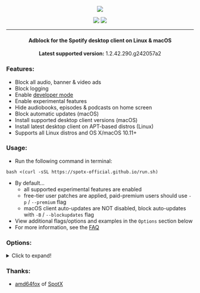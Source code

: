   <p align="center">
  <a href="https://github.com/jetfir3/SpotX-Bash"><img src="https://spotx-official.github.io/images/logos/logo_sxb.png" />
</p>

<p align="center">        
      <a href="https://github.com/amd64fox/SpotX"><img src="https://spotx-official.github.io/images/shields/spotx-win_sxb.svg"></a>
      <a href="https://t.me/SpotxCommunity"><img src="https://spotx-official.github.io/images/shields/SpotX_Community.svg"></a>
      </p>

 ***     

<center>
    <h4 align="center">Adblock for the Spotify desktop client on Linux & macOS</h4>
    <p align="center">
        <strong>Latest supported version:</strong> 1.2.42.290.g242057a2
    </p> 
</center>

### Features:

- Block all audio, banner & video ads
- Block logging
- Enable [developer mode](https://github.com/SpotX-Official/SpotX-Bash/wiki/SpotX%E2%80%90Bash-FAQ#what-is-developer-mode)
- Enable experimental features
- Hide audiobooks, episodes & podcasts on home screen
- Block automatic updates (macOS)
- Install supported desktop client versions (macOS)
- Install latest desktop client on APT-based distros (Linux)
- Supports all Linux distros and OS X/macOS 10.11+

### Usage:

- Run the following command in terminal:
```
bash <(curl -sSL https://spotx-official.github.io/run.sh)
```
- By default...
  - all supported experimental features are enabled
  - free-tier user patches are applied, paid-premium users should use  `-p` / `--premium` flag
  - macOS client auto-updates are NOT disabled, block auto-updates with `-B` / `--blockupdates` flag
- View additional flags/options and examples in the `Options` section below
- For more information, see the [FAQ](https://github.com/SpotX-Official/SpotX-Bash/wiki/SpotX%E2%80%90Bash-FAQ)

### Options:
<details>
  <summary>Click to expand!</summary>

| Option | Description |  
| --- | --- |  
| `-B` | block Spotify auto-updates [macOS] |  
| `-c` | clear Spotify app cache |  
| `-d` | enable [developer mode](https://github.com/SpotX-Official/SpotX-Bash/wiki/SpotX%E2%80%90Bash-FAQ#what-is-developer-mode) |  
| `-e` | exclude all experimental features |  
| `-f` | force SpotX-Bash to run |  
| `-h` | hide non-music on home screen |  
| `--help` | print options |  
| `-i` | enable interactive mode | 
| `--installdeb` | install latest client deb pkg on APT-based distros [Linux] |   
| `--installmac` | install latest supported client [macOS] |  
| `-l` | [set lyrics background color to black](https://github.com/SpotX-Official/SpotX-Bash/issues/20#issuecomment-1762040019) |  
| `--nocolor` | remove colors from SpotX-Bash output |  
| `-o` | use [old home screen UI](https://github.com/SpotX-Official/SpotX-Bash/wiki/SpotX%E2%80%90Bash-FAQ#what-is-the-old-and-new-ui) |  
| `-p` | [paid premium-tier subscriber](https://github.com/SpotX-Official/SpotX-Bash/wiki/SpotX%E2%80%90Bash-FAQ#can-spotx-bash-be-used-with-a-paid-premium-account) |  
| `-P <path>` | set path to Spotify |  
| `-S` | skip [codesigning](https://github.com/SpotX-Official/SpotX-Bash/discussions/3) [macOS] | 
| `--stable` | use with '--installdeb' for stable branch [Linux] |   
| `--uninstall` | uninstall SpotX-Bash |  
| `-v` | print SpotX-Bash version |  
| `-V <version>` | install client version [macOS] |  

**Examples:**

**Run SpotX-Bash, clear app cache, enable dev mode, hide non-music categories** 
```
bash <(curl -sSL https://spotx-official.github.io/run.sh) -cdh
```
**Run SpotX-Bash, enable interactive mode, set custom path to Spotify** 
```
bash <(curl -sSL https://spotx-official.github.io/run.sh) -i -P $HOME/Downloads/
```
**Run SpotX-Bash, set paid premium-tier subscriber** 
```
bash <(curl -sSL https://spotx-official.github.io/run.sh) -p
```
**Run SpotX-Bash, install latest testing branch client version (Linux)** 
```
bash <(curl -sSL https://spotx-official.github.io/run.sh) --installdeb
```
**Run SpotX-Bash, block auto-updates, install latest supported client version (macOS)** 
```
bash <(curl -sSL https://spotx-official.github.io/run.sh) -B --installmac
```
</details>

### Thanks:

- [amd64fox](https://github.com/amd64fox/) of [SpotX](https://github.com/SpotX-Official/SpotX)
